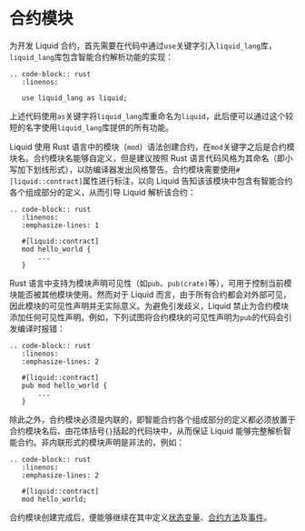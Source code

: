 # 合约模块

为开发 Liquid 合约，首先需要在代码中通过`use`关键字引入`liquid_lang`库，`liquid_lang`库包含智能合约解析功能的实现：

```eval_rst
.. code-block:: rust
   :linenos:

   use liquid_lang as liquid;
```

上述代码使用`as`关键字将`liquid_lang`库重命名为`liquid`，此后便可以通过这个较短的名字使用`liquid_lang`库提供的所有功能。

Liquid 使用 Rust 语言中的模块（`mod`）语法创建合约，在`mod`关键字之后是合约模块名。合约模块名能够自定义，但是建议按照 Rust 语言代码风格为其命名（即小写加下划线形式），以防编译器发出风格警告。合约模块需要使用`#[liquid::contract]`属性进行标注，以向 Liquid 告知该该模块中包含有智能合约各个组成部分的定义，从而引导 Liquid 解析该合约：

```eval_rst
.. code-block:: rust
   :linenos:
   :emphasize-lines: 1

   #[liquid::contract]
   mod hello_world {
       ...
   }
```

Rust 语言中支持为模块声明可见性（如`pub`、`pub(crate)`等），可用于控制当前模块能否被其他模块使用。然而对于 Liquid 而言，由于所有合约都会对外部可见，因此模块的可见性声明并无实际意义。为避免引发歧义，Liquid 禁止为合约模块添加任何可见性声明。例如，下列试图将合约模块的可见性声明为`pub`的代码会引发编译时报错：

<div class="wrong-example">

```eval_rst
.. code-block:: rust
   :linenos:
   :emphasize-lines: 2

   #[liquid::contract]
   pub mod hello_world {
       ...
   }
```

</div>

除此之外，合约模块必须是内联的，即智能合约各个组成部分的定义都必须放置于合约模块名后、由花体括号`{}`括起的代码块中，从而保证 Liquid 能够完整解析智能合约。非内联形式的模块声明是非法的，例如：

<div class="wrong-example">

```eval_rst
.. code-block:: rust
   :linenos:
   :emphasize-lines: 2

   #[liquid::contract]
   mod hello_world;
```

</div>

合约模块创建完成后，便能够继续在其中定义[状态变量](./state.md)、[合约方法](./method.md)及[事件](./event.md)。
